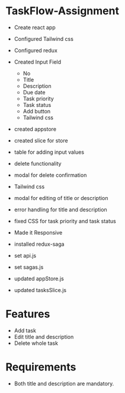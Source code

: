 # TaskFlow-Assignment

- Create react app
- Configured Tailwind css
- Configured redux
- Created Input Field

  - No
  - Title
  - Description
  - Due date
  - Task priority
  - Task status
  - Add button
  - Tailwind css

- created appstore
- created slice for store
- table for adding input values
- delete functionality
- modal for delete confirmation
- Tailwind css
- modal for editing of title or description
- error handling for title and description
- fixed CSS for task priority and task status
- Made it Responsive
- installed redux-saga
- set api.js
- set sagas.js
- updated appStore.js
- updated tasksSlice.js

# Features

- Add task
- Edit title and description
- Delete whole task

# Requirements

- Both title and description are mandatory.
